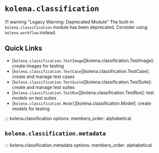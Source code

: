 # `kolena.classification`

!!! warning "Legacy Warning: Deprecated Module"
    The built-in `kolena.classification` module has been deprecated. Consider using `kolena.workflow` instead.

## Quick Links

- [`kolena.classification.TestImage`][kolena.classification.TestImage]: create images for testing
- [`kolena.classification.TestCase`][kolena.classification.TestCase]: create and manage test cases
- [`kolena.classification.TestSuite`][kolena.classification.TestSuite]: create and manage test suites
- [`kolena.classification.TestRun`][kolena.classification.TestRun]: test models on test suites
- [`kolena.classification.Model`][kolena.classification.Model]: create models for testing

::: kolena.classification
    options:
      members_order: alphabetical

## `kolena.classification.metadata`

::: kolena.classification.metadata
    options:
      members_order: alphabetical
